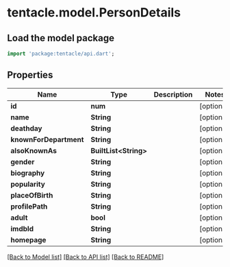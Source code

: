# tentacle.model.PersonDetails

## Load the model package
```dart
import 'package:tentacle/api.dart';
```

## Properties
Name | Type | Description | Notes
------------ | ------------- | ------------- | -------------
**id** | **num** |  | [optional] 
**name** | **String** |  | [optional] 
**deathday** | **String** |  | [optional] 
**knownForDepartment** | **String** |  | [optional] 
**alsoKnownAs** | **BuiltList&lt;String&gt;** |  | [optional] 
**gender** | **String** |  | [optional] 
**biography** | **String** |  | [optional] 
**popularity** | **String** |  | [optional] 
**placeOfBirth** | **String** |  | [optional] 
**profilePath** | **String** |  | [optional] 
**adult** | **bool** |  | [optional] 
**imdbId** | **String** |  | [optional] 
**homepage** | **String** |  | [optional] 

[[Back to Model list]](../README.md#documentation-for-models) [[Back to API list]](../README.md#documentation-for-api-endpoints) [[Back to README]](../README.md)


